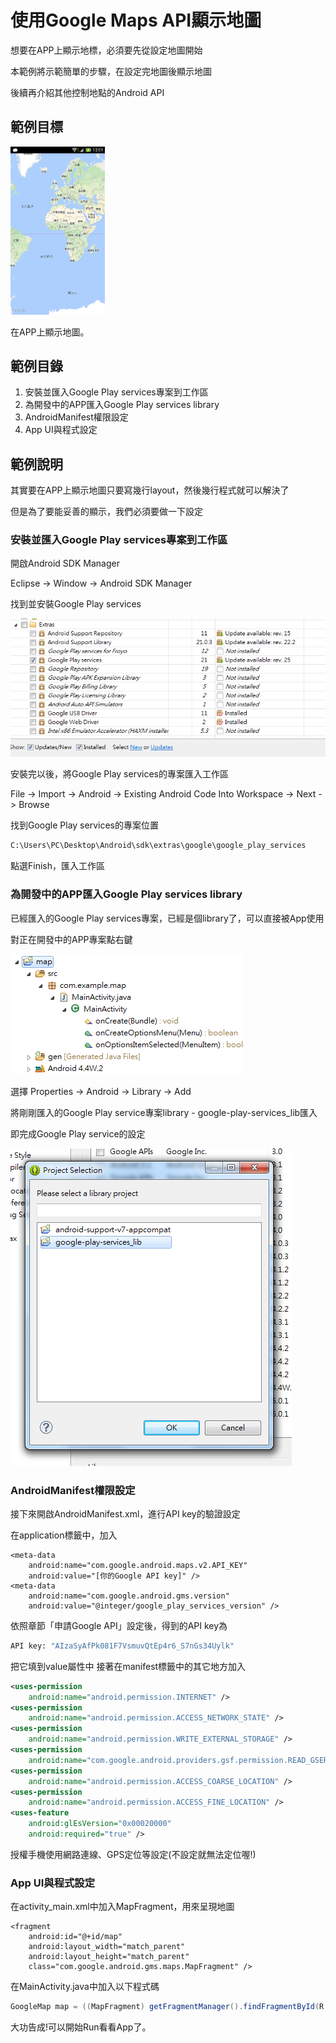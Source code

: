 # 使用Google Maps API顯示地圖
想要在APP上顯示地標，必須要先從設定地圖開始

本範例將示範簡單的步驟，在設定完地圖後顯示地圖

後續再介紹其他控制地點的Android API

## 範例目標

<img src = "/img/map_result.jpg"  width = 30%, height = 30% />

在APP上顯示地圖。

## 範例目錄

1. 安裝並匯入Google Play services專案到工作區
2. 為開發中的APP匯入Google Play services library
3. AndroidManifest權限設定
4. App UI與程式設定

## 範例說明

其實要在APP上顯示地圖只要寫幾行layout，然後幾行程式就可以解決了

但是為了要能妥善的顯示，我們必須要做一下設定

### 安裝並匯入Google Play services專案到工作區

開啟Android SDK Manager

Eclipse -> Window -> Android SDK Manager

找到並安裝Google Play services

<img src = "/img/map_service.png"   />

安裝完以後，將Google Play services的專案匯入工作區

File -> Import -> Android -> Existing Android Code Into Workspace -> Next -> Browse

找到Google Play services的專案位置

```bash
C:\Users\PC\Desktop\Android\sdk\extras\google\google_play_services
```
點選Finish，匯入工作區

### 為開發中的APP匯入Google Play services library

已經匯入的Google Play services專案，已經是個library了，可以直接被App使用

對正在開發中的APP專案點右鍵

<img src = "/img/map_right_click.png"   />

選擇 Properties -> Android -> Library -> Add

將剛剛匯入的Google Play service專案library - google-play-services_lib匯入

即完成Google Play service的設定

<img src = "/img/map_lib.png"   />

### AndroidManifest權限設定

接下來開啟AndroidManifest.xml，進行API key的驗證設定

在application標籤中，加入

```
<meta-data
    android:name="com.google.android.maps.v2.API_KEY"
    android:value="[你的Google API key]" />
<meta-data
    android:name="com.google.android.gms.version"
    android:value="@integer/google_play_services_version" />
```
依照章節「申請Google API」設定後，得到的API key為

```bash
API key: "AIzaSyAfPk081F7VsmuvQtEp4r6_S7nGs34Uylk"
```
把它填到value屬性中
接著在manifest標籤中的其它地方加入

```xml
<uses-permission 
    android:name="android.permission.INTERNET" />
<uses-permission 
    android:name="android.permission.ACCESS_NETWORK_STATE" />
<uses-permission 
    android:name="android.permission.WRITE_EXTERNAL_STORAGE" />
<uses-permission 
    android:name="com.google.android.providers.gsf.permission.READ_GSERVICES" />
<uses-permission 
    android:name="android.permission.ACCESS_COARSE_LOCATION" />
<uses-permission 
    android:name="android.permission.ACCESS_FINE_LOCATION" />
<uses-feature
    android:glEsVersion="0x00020000"
    android:required="true" />
```

授權手機使用網路連線、GPS定位等設定(不設定就無法定位喔!)

### App UI與程式設定
    
在activity_main.xml中加入MapFragment，用來呈現地圖

```
<fragment
    android:id="@+id/map"
    android:layout_width="match_parent"
    android:layout_height="match_parent"
    class="com.google.android.gms.maps.MapFragment" />
```

在MainActivity.java中加入以下程式碼

```java
GoogleMap map = ((MapFragment) getFragmentManager().findFragmentById(R.id.map)).getMap();
```

大功告成!可以開始Run看看App了。